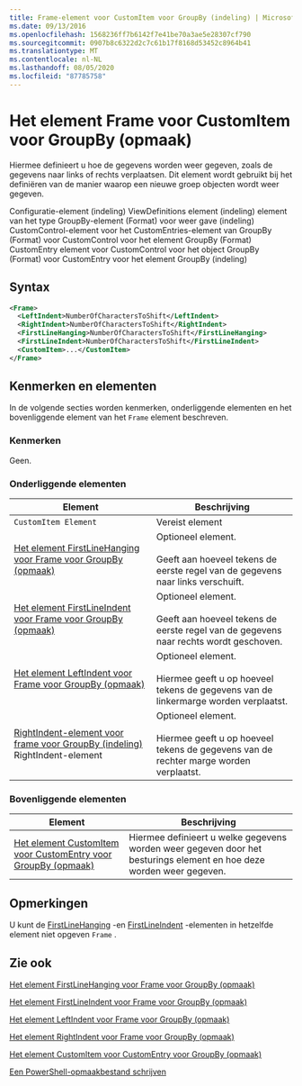 ```yaml
---
title: Frame-element voor CustomItem voor GroupBy (indeling) | Microsoft Docs
ms.date: 09/13/2016
ms.openlocfilehash: 1568236ff7b6142f7e41be70a3ae5e28307cf790
ms.sourcegitcommit: 0907b8c6322d2c7c61b17f8168d53452c8964b41
ms.translationtype: MT
ms.contentlocale: nl-NL
ms.lasthandoff: 08/05/2020
ms.locfileid: "87785758"
---
```

# <a name="frame-element-for-customitem-for-groupby-format"></a>Het element Frame voor CustomItem voor GroupBy (opmaak)

Hiermee definieert u hoe de gegevens worden weer gegeven, zoals de gegevens naar links of rechts verplaatsen. Dit element wordt gebruikt bij het definiëren van de manier waarop een nieuwe groep objecten wordt weer gegeven.

Configuratie-element (indeling) ViewDefinitions element (indeling) element van het type GroupBy-element (Format) voor weer gave (indeling) CustomControl-element voor het CustomEntries-element van GroupBy (Format) voor CustomControl voor het element GroupBy (Format) CustomEntry element voor CustomControl voor het object GroupBy (Format) voor CustomEntry voor het element GroupBy (indeling)

## <a name="syntax"></a>Syntax

```xml
<Frame>
  <LeftIndent>NumberOfCharactersToShift</LeftIndent>
  <RightIndent>NumberOfCharactersToShift</RightIndent>
  <FirstLineHanging>NumberOfCharactersToShift</FirstLineHanging>
  <FirstLineIndent>NumberOfCharactersToShift</FirstLineIndent>
  <CustomItem>...</CustomItem>
</Frame>
```

## <a name="attributes-and-elements"></a>Kenmerken en elementen

In de volgende secties worden kenmerken, onderliggende elementen en het bovenliggende element van het `Frame` element beschreven.

### <a name="attributes"></a>Kenmerken

Geen.

### <a name="child-elements"></a>Onderliggende elementen

|Element|Beschrijving|
|-------------|-----------------|
|`CustomItem Element`|Vereist element|
|[Het element FirstLineHanging voor Frame voor GroupBy (opmaak)](./firstlinehanging-element-for-frame-for-groupby-format.md)|Optioneel element.<br /><br /> Geeft aan hoeveel tekens de eerste regel van de gegevens naar links verschuift.|
|[Het element FirstLineIndent voor Frame voor GroupBy (opmaak)](./firstlineindent-element-for-frame-for-groupby-format.md)|Optioneel element.<br /><br /> Geeft aan hoeveel tekens de eerste regel van de gegevens naar rechts wordt geschoven.|
|[Het element LeftIndent voor Frame voor GroupBy (opmaak)](./leftindent-element-for-frame-for-groupby-format.md)|Optioneel element.<br /><br /> Hiermee geeft u op hoeveel tekens de gegevens van de linkermarge worden verplaatst.|
|[RightIndent-element voor frame voor GroupBy (indeling)](./rightindent-element-for-frame-for-groupby-format.md) RightIndent-element|Optioneel element.<br /><br /> Hiermee geeft u op hoeveel tekens de gegevens van de rechter marge worden verplaatst.|

### <a name="parent-elements"></a>Bovenliggende elementen

|Element|Beschrijving|
|-------------|-----------------|
|[Het element CustomItem voor CustomEntry voor GroupBy (opmaak)](./customitem-element-for-customentry-for-groupby-format.md)|Hiermee definieert u welke gegevens worden weer gegeven door het besturings element en hoe deze worden weer gegeven.|

## <a name="remarks"></a>Opmerkingen

U kunt de [FirstLineHanging](./firstlinehanging-element-for-frame-for-groupby-format.md) -en [FirstLineIndent](./firstlineindent-element-for-frame-for-groupby-format.md) -elementen in hetzelfde element niet opgeven `Frame` .

## <a name="see-also"></a>Zie ook

[Het element FirstLineHanging voor Frame voor GroupBy (opmaak)](./firstlinehanging-element-for-frame-for-groupby-format.md)

[Het element FirstLineIndent voor Frame voor GroupBy (opmaak)](./firstlineindent-element-for-frame-for-groupby-format.md)

[Het element LeftIndent voor Frame voor GroupBy (opmaak)](./leftindent-element-for-frame-for-groupby-format.md)

[Het element RightIndent voor Frame voor GroupBy (opmaak)](./rightindent-element-for-frame-for-groupby-format.md)

[Het element CustomItem voor CustomEntry voor GroupBy (opmaak)](./customitem-element-for-customentry-for-groupby-format.md)

[Een PowerShell-opmaakbestand schrijven](./writing-a-powershell-formatting-file.md)

